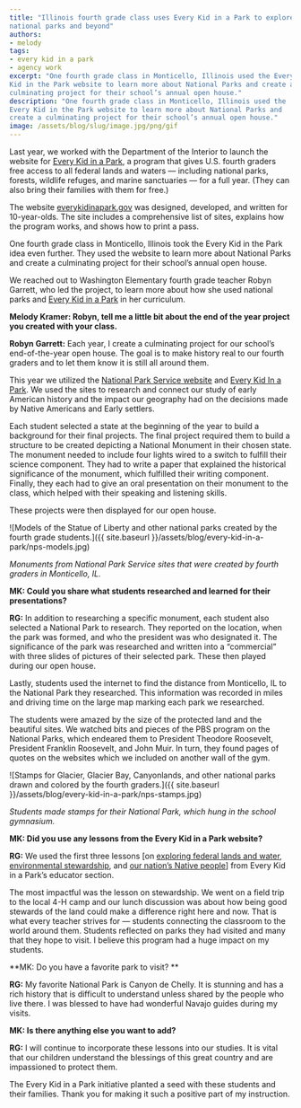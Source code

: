 ```yaml
---
title: "Illinois fourth grade class uses Every Kid in a Park to explore
national parks and beyond"
authors:
- melody
tags:
- every kid in a park
- agency work
excerpt: "One fourth grade class in Monticello, Illinois used the Every
Kid in the Park website to learn more about National Parks and create a
culminating project for their school’s annual open house."
description: "One fourth grade class in Monticello, Illinois used the
Every Kid in the Park website to learn more about National Parks and
create a culminating project for their school’s annual open house."
image: /assets/blog/slug/image.jpg/png/gif
---
```


Last year, we worked with the Department of the Interior to launch the
website for [Every Kid in a Park](https://everykidinapark.gov/), a
program that gives U.S. fourth graders free access to all federal lands
and waters — including national parks, forests, wildlife refuges, and
marine sanctuaries — for a full year. (They can also bring their
families with them for free.)

The website [everykidinapark.gov](https://everykidinapark.gov/) was
designed, developed, and written for 10-year-olds. The site includes a
comprehensive list of sites, explains how the program works, and shows
how to print a pass.

One fourth grade class in Monticello, Illinois took the Every Kid in the
Park idea even further. They used the website to learn more about
National Parks and create a culminating project for their school’s
annual open house.

We reached out to Washington Elementary fourth grade teacher Robyn
Garrett, who led the project, to learn more about how she used national
parks and [Every Kid in a
Park](https://18f.gsa.gov/tags/every-kid-in-a-park/) in her curriculum.

**Melody Kramer: Robyn, tell me a little bit about the end of the year
project you created with your class.**

**Robyn Garrett:** Each year, I create a culminating project for our
school’s end-of-the-year open house. The goal is to make history real to
our fourth graders and to let them know it is still all around them.

This year we utilized the [National Park Service
website](https://www.nps.gov/index.htm) and [Every Kid In a
Park](https://everykidinapark.gov/). We used the sites to research and
connect our study of early American history and the impact our geography
had on the decisions made by Native Americans and Early settlers.

Each student selected a state at the beginning of the year to build a
background for their final projects. The final project required them to
build a structure to be created depicting a National Monument in their
chosen state. The monument needed to include four lights wired to a
switch to fulfill their science component. They had to write a paper
that explained the historical significance of the monument, which
fulfilled their writing component. Finally, they each had to give an
oral presentation on their monument to the class, which helped with
their speaking and listening skills.

These projects were then displayed for our open house.

![Models of the Statue of Liberty and other national parks created by the fourth grade students.]({{ site.baseurl }}/assets/blog/every-kid-in-a-park/nps-models.jpg)

*Monuments from National Park Service sites that were created by fourth graders
in Monticello, IL.*

**MK: Could you share what students researched and learned for their
presentations?**

**RG:** In addition to researching a specific monument, each student
also selected a National Park to research. They reported on the
location, when the park was formed, and who the president was who
designated it. The significance of the park was researched and written
into a “commercial” with three slides of pictures of their selected
park. These then played during our open house.

Lastly, students used the internet to find the distance from Monticello,
IL to the National Park they researched. This information was recorded
in miles and driving time on the large map marking each park we
researched.

The students were amazed by the size of the protected land and the
beautiful sites. We watched bits and pieces of the PBS program on the
National Parks, which endeared them to President Theodore Roosevelt,
President Franklin Roosevelt, and John Muir. In turn, they found pages
of quotes on the websites which we included on another wall of the gym.

![Stamps for Glacier, Glacier Bay, Canyonlands, and other national parks drawn and colored by the fourth graders.]({{ site.baseurl }}/assets/blog/every-kid-in-a-park/nps-stamps.jpg)

*Students made stamps for their National Park, which hung in the school
gymnasium.*

**MK: Did you use any lessons from the Every Kid in a Park website?**

**RG:** We used the first three lessons [on [exploring federal lands
and
water](https://s3.amazonaws.com/ekip-prod/activities/scholastic-one.pdf),
[environmental
stewardship](https://s3.amazonaws.com/ekip-prod/activities/scholastic-two.pdf),
and [our nation’s Native
people](https://s3.amazonaws.com/ekip-prod/activities/scholastic-three.pdf)]
from Every Kid in a Park’s educator section.

The most impactful was the lesson on stewardship. We went on a field
trip to the local 4-H camp and our lunch discussion was about how being
good stewards of the land could make a difference right here and now.
That is what every teacher strives for — students connecting the
classroom to the world around them. Students reflected on parks they had
visited and many that they hope to visit. I believe this program had a
huge impact on my students.

**MK: Do you have a favorite park to visit? **

**RG:** My favorite National Park is Canyon de Chelly. It is stunning
and has a rich history that is difficult to understand unless shared by
the people who live there. I was blessed to have had wonderful Navajo
guides during my visits.

**MK: Is there anything else you want to add?**

**RG:** I will continue to incorporate these lessons into our studies.
It is vital that our children understand the blessings of this great
country and are impassioned to protect them.

The Every Kid in a Park initiative planted a seed with these students
and their families. Thank you for making it such a positive part of my
instruction.
